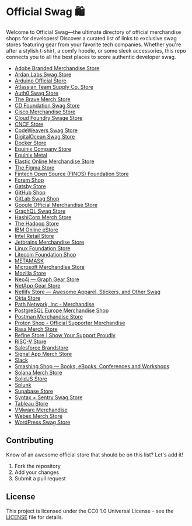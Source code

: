 # Official Swag 🛍️

Welcome to Official Swag—the ultimate directory of official merchandise shops for developers! Discover a curated list of links to exclusive swag stores featuring gear from your favorite tech companies. Whether you're after a stylish t-shirt, a comfy hoodie, or some sleek accessories, this repo connects you to all the best places to score authentic developer swag.

* [Adobe Branded Merchandise Store](https://adobestore.com/ "Adobe Branded Merchandise Store")
* [Ardan Labs Swag Store](https://store.ardanlabs.com/ "Ardan Labs Swag Store")
* [Arduino Official Store](https://store.arduino.cc/ "Arduino Official Store")
* [Atlassian Team Supply Co. Store](https://shop.atlassian.com/ "Atlassian Team Supply Co. Store")
* [Auth0 Swag Store](https://auth0.myspreadshop.com/ "Auth0 Swag Store")
* [The Brave Merch Store](https://store.brave.com/ "The Brave Merch Store")
* [CD Foundation Swag Store](https://store.cd.foundation/ "CD Foundation Swag Store")
* [Cisco Merchandise Store](https://www.cisco.com/c/en/us/about/company-store.html "Cisco Merchandise Store")
* [Cloud Foundry Swage Store](https://store-cloudfoundry.org/ "Cloud Foundry Swage Store")
* [CNCF Store](https://store.cncf.io/ "CNCF Store")
* [CodeWeavers Swag Store](https://www.codeweavers.com/store/swag/ "CodeWeavers Swag Store")
* [DigitalOcean Swag Store](https://store.digitalocean.com/ "DigitalOcean Swag Store")
* [Docker Store](https://docker.postal.store/ "Docker Store")
* [Equinix Company Store](https://store.equinix.com/ "Equinix Company Store")
* [Equinix Metal](https://shop.equinixmetal.com/ "Equinix Metal")
* [Elastic Online Merchandise Store](https://store.ecompanystore.com/elastic/Shop/#/ "Elastic Online Merchandise Store")
* [The Figma Store](https://store.figma.com/ "The Figma Store")
* [Fintech Open Source (FINOS) Foundation Store](https://store-finos.myshopify.com/ "Fintech Open Source (FINOS) Foundation Store")
* [Forem Shop](https://shop.forem.com/ "Forem Shop")
* [Gatsby Store](https://store.gatsbyjs.org/ "Gatsby Store")
* [GitHub Shop](https://thegithubshop.com/ "GitHub Shop")
* [GitLab Swag Shop](https://shop.gitlab.com/ "GitLab Swag Shop")
* [Google Official Merchandise Store](https://shop.googlemerchandisestore.com/ "Google Official Merchandise Store")
* [GraphQL Swag Store](https://store.graphql.org/ "GraphQL Swag Store")
* [HashiCorp Merch Store](https://store.hashicorp.com/ "HashiCorp Merch Store")
* [The Hadoop Store](https://www.cafepress.com/hadoop "The Hadoop Store")
* [IBM Online eStore](https://logostore-globalid.us/ "IBM Online eStore")
* [Intel Retail Store](https://www.theintelstore.com/ "Intel Retail Store")
* [Jetbrains Merchandise Store](https://www.jetbrainsmerchandise.com/ "Jetbrains Merchandise Store")
* [Linux Foundation Store](https://linuxfoundation.store/ "Linux Foundation Store")
* [Litecoin Foundation Shop](https://shop.litecoin.net/ "Litecoin Foundation Shop") 
* [METAMASK](https://metamask.myspreadshop.com/ "METAMASK")
* [Microsoft Merchandise Store](https://www.microsoftmerchandise.com/ "Microsoft Merchandise Store")
* [Mozilla Store](https://mozilla-na.myspreadshop.com/ "Mozilla Store")
* [Neo4j — Graph Gear Store](https://www.bystadium.com/us/en/stores/neo4j-45148/S565400238 "Neo4j — Graph Gear Store")
* [NetApp Gear Store](https://www.netappgear.com/ "NetApp Gear Store")
* [Netlify Store — Awesome Apparel, Stickers, and Other Swag](https://swag.netlify.com/ "Netlify Store — Awesome Apparel, Stickers, and Other Swag")
* [Okta Store](https://okta.mybrightsites.com/ "Okta Store")
* [Path Network, Inc - Merchandise](https://merch.path.net/ "Path Network, Inc - Merchandise")
* [PostgreSQL Europe Merchandise Shop](https://postgresqleu.myspreadshop.net/ "PostgreSQL Europe Merchandise Shop")
* [Postman Merchandise Store](https://store.postman.com/ "Postman Merchandise Store")
* [Proton Shop - Official Supporter Merchandise](https://shop.proton.me/ "Proton Shop - Official Supporter Merchandise")
* [Rasa Merch Store](https://shop.rasa.com "Rasa Merch Store")
* [Refine Store | Show Your Support Proudly](https://store.refine.dev/ "Refine Store | Show Your Support Proudly")
* [RISC-V Store](https://risc-v-store.myshopify.com/ "RISC-V Store")
* [Salesforce Brandstore](https://www.salesforcestore.com/ "Salesforce Brandstore")
* [Signal App Merch Store](https://shop.signal.org/ "Signal App Merch Store")
* [Slack](https://salesforcestore.com/slack/ "Slack")
* [Smashing Shop — Books, eBooks, Conferences and Workshops](https://shop.smashingmagazine.com/ "Smashing Shop — Books, eBooks, Conferences and Workshops")
* [Solana Merch Store](https://store.solana.com/ "Solana Merch Store")
* [SolidJS Store](https://www.solidjs.com/store "SolidJS Store")
* [Splunk](https://www.mypromomall.com/splunk "Splunk")
* [Supabase Store](https://store.supabase.com/ "Supabase Store")
* [Syntax × Sentry Swag Store](https://sentry.shop/ "Syntax × Sentry Swag Store")
* [Tableau Store](https://www.bdasites.com/tableau/Main/Default "Tableau Store")
* [VMware Merchandise](https://www.vmware.com/company/merchandise.html "VMware Merchandise")
* [Webex Merch Store](https://webex-promo.cisco.com/country "Webex Merch Store")
* [WordPress Swag Store](https://mercantile.wordpress.org/ "WordPress Swag Store")


## Contributing

Know of an awesome official store that should be on this list? Let's add it!

1. Fork the repository
2. Add your changes
3. Submit a pull request

## License

This project is licensed under the CC0 1.0 Universal License - see the [LICENSE](LICENSE) file for details.
